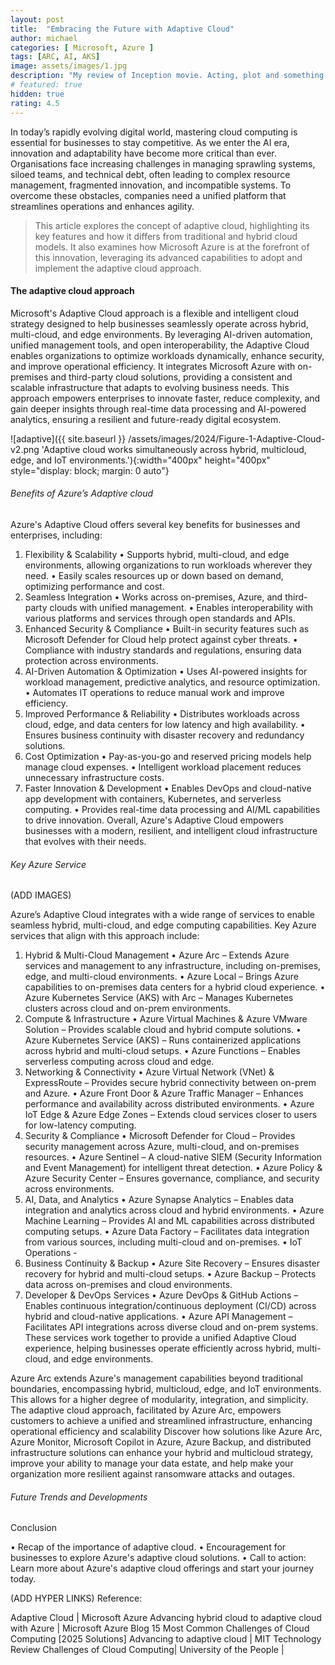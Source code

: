```yaml
---
layout: post
title:  "Embracing the Future with Adaptive Cloud"
author: michael
categories: [ Microsoft, Azure ]
tags: [ARC, AI, AKS]
image: assets/images/1.jpg
description: "My review of Inception movie. Acting, plot and something else in this short description."
# featured: true
hidden: true
rating: 4.5
---
```


In today’s rapidly evolving digital world, mastering cloud computing is essential for businesses to stay competitive. As we enter the AI era, innovation and adaptability have become more critical than ever. Organisations face increasing challenges in managing sprawling systems, siloed teams, and technical debt, often leading to complex resource management, fragmented innovation, and incompatible systems. To overcome these obstacles, companies need a unified platform that streamlines operations and enhances agility. 

> This article explores the concept of adaptive cloud, highlighting its key features and how it differs from traditional and hybrid cloud models. It also examines how Microsoft Azure is at the forefront of this innovation, leveraging its advanced capabilities to adopt and implement the adaptive cloud approach.

#### The adaptive cloud approach 

Microsoft's Adaptive Cloud approach is a flexible and intelligent cloud strategy designed to help businesses seamlessly operate across hybrid, multi-cloud, and edge environments. By leveraging AI-driven automation, unified management tools, and open interoperability, the Adaptive Cloud enables organizations to optimize workloads dynamically, enhance security, and improve operational efficiency. It integrates Microsoft Azure with on-premises and third-party cloud solutions, providing a consistent and scalable infrastructure that adapts to evolving business needs. This approach empowers enterprises to innovate faster, reduce complexity, and gain deeper insights through real-time data processing and AI-powered analytics, ensuring a resilient and future-ready digital ecosystem.

![adaptive]({{ site.baseurl }} /assets/images/2024/Figure-1-Adaptive-Cloud-v2.png 'Adaptive cloud works simultaneously across hybrid, multicloud, edge, and IoT environments.'){:width="400px" height="400px" style="display: block; margin: 0 auto"}

###### Benefits of Azure’s Adaptive cloud

Azure's Adaptive Cloud offers several key benefits for businesses and enterprises, including:
1. Flexibility & Scalability
•	Supports hybrid, multi-cloud, and edge environments, allowing organizations to run workloads wherever they need.
•	Easily scales resources up or down based on demand, optimizing performance and cost.
2. Seamless Integration
•	Works across on-premises, Azure, and third-party clouds with unified management.
•	Enables interoperability with various platforms and services through open standards and APIs.
3. Enhanced Security & Compliance
•	Built-in security features such as Microsoft Defender for Cloud help protect against cyber threats.
•	Compliance with industry standards and regulations, ensuring data protection across environments.
4. AI-Driven Automation & Optimization
•	Uses AI-powered insights for workload management, predictive analytics, and resource optimization.
•	Automates IT operations to reduce manual work and improve efficiency.
5. Improved Performance & Reliability
•	Distributes workloads across cloud, edge, and data centers for low latency and high availability.
•	Ensures business continuity with disaster recovery and redundancy solutions.
6. Cost Optimization
•	Pay-as-you-go and reserved pricing models help manage cloud expenses.
•	Intelligent workload placement reduces unnecessary infrastructure costs.
7. Faster Innovation & Development
•	Enables DevOps and cloud-native app development with containers, Kubernetes, and serverless computing.
•	Provides real-time data processing and AI/ML capabilities to drive innovation.
Overall, Azure's Adaptive Cloud empowers businesses with a modern, resilient, and intelligent cloud infrastructure that evolves with their needs.

###### Key Azure Service 

(ADD IMAGES)

Azure’s Adaptive Cloud integrates with a wide range of services to enable seamless hybrid, multi-cloud, and edge computing capabilities. Key Azure services that align with this approach include:
1. Hybrid & Multi-Cloud Management
•	Azure Arc – Extends Azure services and management to any infrastructure, including on-premises, edge, and multi-cloud environments.
•	Azure Local – Brings Azure capabilities to on-premises data centers for a hybrid cloud experience.
•	Azure Kubernetes Service (AKS) with Arc – Manages Kubernetes clusters across cloud and on-prem environments.
2. Compute & Infrastructure
•	Azure Virtual Machines & Azure VMware Solution – Provides scalable cloud and hybrid compute solutions.
•	Azure Kubernetes Service (AKS) – Runs containerized applications across hybrid and multi-cloud setups.
•	Azure Functions – Enables serverless computing across cloud and edge.
3. Networking & Connectivity
•	Azure Virtual Network (VNet) & ExpressRoute – Provides secure hybrid connectivity between on-prem and Azure.
•	Azure Front Door & Azure Traffic Manager – Enhances performance and availability across distributed environments.
•	Azure IoT Edge & Azure Edge Zones – Extends cloud services closer to users for low-latency computing.
4. Security & Compliance
•	Microsoft Defender for Cloud – Provides security management across Azure, multi-cloud, and on-premises resources.
•	Azure Sentinel – A cloud-native SIEM (Security Information and Event Management) for intelligent threat detection.
•	Azure Policy & Azure Security Center – Ensures governance, compliance, and security across environments.
5. AI, Data, and Analytics
•	Azure Synapse Analytics – Enables data integration and analytics across cloud and hybrid environments.
•	Azure Machine Learning – Provides AI and ML capabilities across distributed computing setups.
•	Azure Data Factory – Facilitates data integration from various sources, including multi-cloud and on-premises.
•	IoT Operations - 
6. Business Continuity & Backup
•	Azure Site Recovery – Ensures disaster recovery for hybrid and multi-cloud setups.
•	Azure Backup – Protects data across on-premises and cloud environments.
7. Developer & DevOps Services
•	Azure DevOps & GitHub Actions – Enables continuous integration/continuous deployment (CI/CD) across hybrid and cloud-native applications.
•	Azure API Management – Facilitates API integrations across diverse cloud and on-prem systems.
These services work together to provide a unified Adaptive Cloud experience, helping businesses operate efficiently across hybrid, multi-cloud, and edge environments.

Azure Arc extends Azure's management capabilities beyond traditional boundaries, encompassing hybrid, multicloud, edge, and IoT environments. This allows for a higher degree of modularity, integration, and simplicity. The adaptive cloud approach, facilitated by Azure Arc, empowers customers to achieve a unified and streamlined infrastructure, enhancing operational efficiency and scalability
Discover how solutions like Azure Arc, Azure Monitor, Microsoft Copilot in Azure, Azure Backup, and distributed infrastructure solutions can enhance your hybrid and multicloud strategy, improve your ability to manage your data estate, and help make your organization more resilient against ransomware attacks and outages.


###### Future Trends and Developments

Conclusion

•	Recap of the importance of adaptive cloud.
•	Encouragement for businesses to explore Azure's adaptive cloud solutions.
•	Call to action: Learn more about Azure's adaptive cloud offerings and start your journey today.

(ADD HYPER LINKS)
Reference:

Adaptive Cloud | Microsoft Azure
Advancing hybrid cloud to adaptive cloud with Azure | Microsoft Azure Blog
15 Most Common Challenges of Cloud Computing [2025 Solutions]
Advancing to adaptive cloud | MIT Technology Review
Challenges of Cloud Computing| University of the People |
